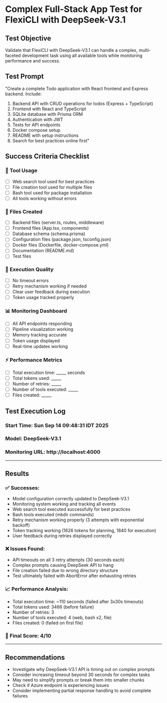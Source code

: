 # Complex Full-Stack App Test for FlexiCLI with DeepSeek-V3.1

## Test Objective
Validate that FlexiCLI with DeepSeek-V3.1 can handle a complex, multi-faceted development task using all available tools while monitoring performance and success.

## Test Prompt
"Create a complete Todo application with React frontend and Express backend. Include:
1) Backend API with CRUD operations for todos (Express + TypeScript)
2) Frontend with React and TypeScript
3) SQLite database with Prisma ORM
4) Authentication with JWT
5) Tests for API endpoints
6) Docker compose setup
7) README with setup instructions
8) Search for best practices online first"

## Success Criteria Checklist

### 🔧 Tool Usage
- [ ] Web search tool used for best practices
- [ ] File creation tool used for multiple files
- [ ] Bash tool used for package installation
- [ ] All tools working without errors

### 📁 Files Created
- [ ] Backend files (server.ts, routes, middleware)
- [ ] Frontend files (App.tsx, components)
- [ ] Database schema (schema.prisma)
- [ ] Configuration files (package.json, tsconfig.json)
- [ ] Docker files (Dockerfile, docker-compose.yml)
- [ ] Documentation (README.md)
- [ ] Test files

### 🎯 Execution Quality
- [ ] No timeout errors
- [ ] Retry mechanism working if needed
- [ ] Clear user feedback during execution
- [ ] Token usage tracked properly

### 📊 Monitoring Dashboard
- [ ] All API endpoints responding
- [ ] Pipeline visualization working
- [ ] Memory tracking accurate
- [ ] Token usage displayed
- [ ] Real-time updates working

### ⚡ Performance Metrics
- [ ] Total execution time: _____ seconds
- [ ] Total tokens used: _____
- [ ] Number of retries: _____
- [ ] Number of tools executed: _____
- [ ] Files created: _____

## Test Execution Log

### Start Time: Sun Sep 14 09:48:31 IDT 2025
### Model: DeepSeek-V3.1
### Monitoring URL: http://localhost:4000

---

## Results

### ✅ Successes:
- Model configuration correctly updated to DeepSeek-V3.1
- Monitoring system working and tracking all events
- Web search tool executed successfully for best practices
- Bash tools executed (mkdir commands)
- Retry mechanism working properly (3 attempts with exponential backoff)
- Token tracking working (1626 tokens for planning, 1840 for execution)
- User feedback during retries displayed correctly

### ❌ Issues Found:
- API timeouts on all 3 retry attempts (30 seconds each)
- Complex prompts causing DeepSeek API to hang
- File creation failed due to wrong directory structure
- Test ultimately failed with AbortError after exhausting retries

### 📈 Performance Analysis:
- Total execution time: ~110 seconds (failed after 3x30s timeouts)
- Total tokens used: 3466 (before failure)
- Number of retries: 3
- Number of tools executed: 4 (web, bash x2, file)
- Files created: 0 (failed on first file)

### 🎯 Final Score: 4/10

---

## Recommendations
- Investigate why DeepSeek-V3.1 API is timing out on complex prompts
- Consider increasing timeout beyond 30 seconds for complex tasks
- May need to simplify prompts or break them into smaller chunks
- Check if Azure endpoint is experiencing issues
- Consider implementing partial response handling to avoid complete failures